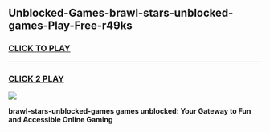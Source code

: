 
## Unblocked-Games-brawl-stars-unblocked-games-Play-Free-r49ks
<h3>
<a href="https://premium76.site?title=brawl-stars-unblocked-games&ref=12A">CLICK TO PLAY</a></h3>
<hr>

<h3>
<a href="https://premium76.site?title=brawl-stars-unblocked-games&ref=12A">CLICK 2 PLAY</a>
  
</h3>

<a href="https://premium76.site?title=brawl-stars-unblocked-games&ref=12A"><img src="https://clearcache.store/games.png"></a>


**brawl-stars-unblocked-games games unblocked: Your Gateway to Fun and Accessible Online Gaming**
